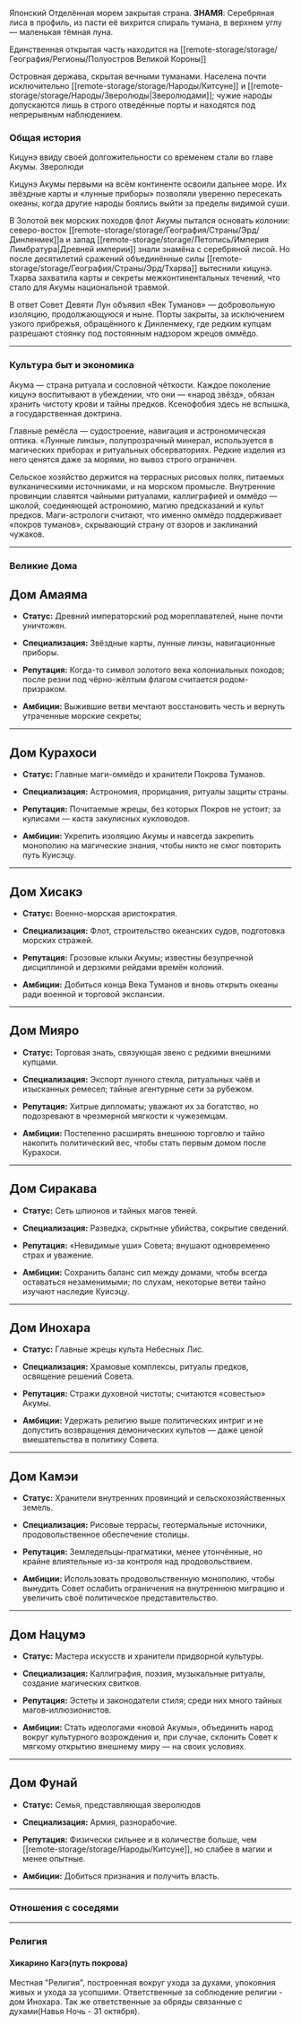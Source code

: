 Японский
Отделённая морем закрытая страна.
**ЗНАМЯ**: Серебряная лиса в профиль, из пасти её вихрится спираль тумана, в верхнем углу — маленькая тёмная луна.

Единственная открытая часть находится на [[remote-storage/storage/География/Регионы/Полуостров Великой Короны]]

Островная держава, скрытая вечными туманами. Населена почти исключительно [[remote-storage/storage/Народы/Китсуне]] и [[remote-storage/storage/Народы/Зверолюды|Зверолюдами]]; чужие народы допускаются лишь в строго отведённые порты и находятся под непрерывным наблюдением.

### Общая история
Кицунэ ввиду своей долгожительности со временем стали во главе Акумы. Зверолюди 

Кицунэ Акумы первыми на всём континенте освоили дальнее море. Их звёздные карты и «лунные приборы» позволяли уверенно пересекать океаны, когда другие народы боялись выйти за пределы видимой суши.

В Золотой век морских походов флот Акумы пытался основать колонии: северо-восток [[remote-storage/storage/География/Страны/Эрд/Динленмек]]а и запад [[remote-storage/storage/Летопись/Империя Лимбратура|Древней империи]] знали знамёна с серебряной лисой. Но после десятилетий сражений объединённые силы [[remote-storage/storage/География/Страны/Эрд/Тхарва]] вытеснили кицунэ. Тхарва захватила карты и секреты межконтинентальных течений, что стало для Акумы национальной травмой.

В ответ Совет Девяти Лун объявил «Век Туманов» — добровольную изоляцию, продолжающуюся и ныне. Порты закрыты, за исключением узкого прибрежья, обращённого к Динленмеку, где редким купцам разрешают стоянку под постоянным надзором жрецов оммёдо.

---
### Культура быт и экономика
Акума — страна ритуала и сословной чёткости. Каждое поколение кицунэ воспитывают в убеждении, что они — «народ звёзд», обязан хранить чистоту крови и тайны предков. Ксенофобия здесь не вспышка, а государственная доктрина.

Главные ремёсла — судостроение, навигация и астрономическая оптика. «Лунные линзы», полупрозрачный минерал, используется в магических приборах и ритуальных обсерваториях. Редкие изделия из него ценятся даже за морями, но вывоз строго ограничен.

Сельское хозяйство держится на террасных рисовых полях, питаемых вулканическими источниками, и на морском промысле. Внутренние провинции славятся чайными ритуалами, каллиграфией и оммёдо — школой, соединяющей астрономию, магию предсказаний и культ предков. Маги-астрологи считают, что именно оммёдо поддерживает «покров туманов», скрывающий страну от взоров и заклинаний чужаков.

---
### Великие Дома

## Дом Амаяма

- **Статус:** Древний императорский род мореплавателей, ныне почти уничтожен.
    
- **Специализация:** Звёздные карты, лунные линзы, навигационные приборы.
    
- **Репутация:** Когда-то символ золотого века колониальных походов; после резни под чёрно-жёлтым флагом считается родом-призраком.
    
- **Амбиции:** Выжившие ветви мечтают восстановить честь и вернуть утраченные морские секреты;
---

## Дом Курахоси

- **Статус:** Главные маги-оммёдо и хранители Покрова Туманов.
    
- **Специализация:** Астрономия, прорицания, ритуалы защиты страны.
    
- **Репутация:** Почитаемые жрецы, без которых Покров не устоит; за кулисами — каста закулисных кукловодов.
    
- **Амбиции:** Укрепить изоляцию Акумы и навсегда закрепить монополию на магические знания, чтобы никто не смог повторить путь Куисэцу.

---

## Дом Хисакэ

- **Статус:** Военно-морская аристократия.
    
- **Специализация:** Флот, строительство океанских судов, подготовка морских стражей.
    
- **Репутация:** Грозовые клыки Акумы; известны безупречной дисциплиной и дерзкими рейдами времён колоний.
    
- **Амбиции:** Добиться конца Века Туманов и вновь открыть океаны ради военной и торговой экспансии.

---

## Дом Мияро

- **Статус:** Торговая знать, связующая звено с редкими внешними купцами.
    
- **Специализация:** Экспорт лунного стекла, ритуальных чаёв и изысканных ремесел; тайные агентурные сети за рубежом.
    
- **Репутация:** Хитрые дипломаты; уважают их за богатство, но подозревают в чрезмерной мягкости к чужеземцам.
    
- **Амбиции:** Постепенно расширять внешнюю торговлю и тайно накопить политический вес, чтобы стать первым домом после Курахоси.

---

## Дом Сиракава

- **Статус:** Сеть шпионов и тайных магов теней.
    
- **Специализация:** Разведка, скрытные убийства, сокрытие сведений.
    
- **Репутация:** «Невидимые уши» Совета; внушают одновременно страх и уважение.
    
- **Амбиции:** Сохранить баланс сил между домами, чтобы всегда оставаться незаменимыми; по слухам, некоторые ветви тайно изучают наследие Куисэцу.
    
---

## Дом Инохара

- **Статус:** Главные жрецы культа Небесных Лис.
    
- **Специализация:** Храмовые комплексы, ритуалы предков, освящение решений Совета.
    
- **Репутация:** Стражи духовной чистоты; считаются «совестью» Акумы.
    
- **Амбиции:** Удержать религию выше политических интриг и не допустить возвращения демонических культов — даже ценой вмешательства в политику Совета.

---

## Дом Камэи

- **Статус:** Хранители внутренних провинций и сельскохозяйственных земель.
    
- **Специализация:** Рисовые террасы, геотермальные источники, продовольственное обеспечение столицы.
    
- **Репутация:** Земледельцы-прагматики, менее утончённые, но крайне влиятельные из-за контроля над продовольствием.
    
- **Амбиции:** Использовать продовольственную монополию, чтобы вынудить Совет ослабить ограничения на внутреннюю миграцию и увеличить своё политическое представительство.

---

## Дом Нацумэ

- **Статус:** Мастера искусств и хранители придворной культуры.
    
- **Специализация:** Каллиграфия, поэзия, музыкальные ритуалы, создание магических свитков.
    
- **Репутация:** Эстеты и законодатели стиля; среди них много тайных магов-иллюзионистов.
    
- **Амбиции:** Стать идеологами «новой Акумы», объединить народ вокруг культурного возрождения и, при случае, склонить Совет к мягкому открытию внешнему миру — на своих условиях.

---

## Дом Фунай

- **Статус:** Семья, представляющая зверолюдов
    
- **Специализация:** Армия, разнорабочие.
    
- **Репутация:** Физически сильнее и в количестве больше, чем [[remote-storage/storage/Народы/Китсуне]], но слабее в магии и менее опытные.
    
- **Амбиции:** Добиться признания и получить власть.

---
### Отношения с соседями


---
### Религия

#### Хикарино Кагэ(путь покрова)
Местная "Религия", построенная вокруг ухода за духами, упокояния живых и ухода за усопшими. 
Ответственные за соблюдение религии - дом Инохара. Так же ответственные за обряды связанные с духами(Навья Ночь - 31 октября).
